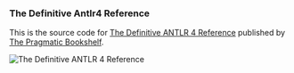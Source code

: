 ### The Definitive Antlr4 Reference

This is the source code for [The Definitive ANTLR 4 Reference](https://pragprog.com/titles/tpantlr2/the-definitive-antlr-4-reference/) published by [The Pragmatic Bookshelf](https://pragprog.com/).

![The Definitive ANTLR 4 Reference](https://m.media-amazon.com/images/I/81Dfq1fw4QL._SY385_.jpg)
